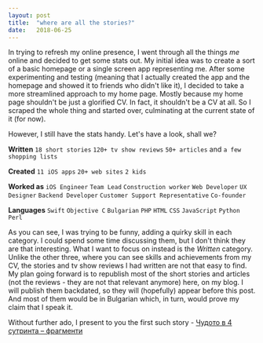 ```yaml
---
layout: post
title:  "where are all the stories?"
date:   2018-06-25
---
```


<span class="dropcap">I</span>n trying to refresh my online presence, I went through all the things _me_ online and decided to get some stats out. My initial idea was to create a sort of a basic homepage or a single screen app representing me. After some experimenting and testing (meaning that I actually created the app and the homepage and showed it to friends who didn't like it), I decided to take a more streamlined approach to my home page. Mostly because my home page shouldn't be just a glorified CV. In fact, it shouldn't be a CV at all. So I scraped the whole thing and started over, culminating at the current state of it (for now).

However, I still have the stats handy. Let's have a look, shall we?

**Written**
`18 short stories`
`120+ tv show reviews`
`50+ articles`
and `a few shopping lists`

**Created**
`11 iOS apps`
`20+ web sites`
`2 kids`

**Worked as**
`iOS Engineer`
`Team Lead`
`Construction worker`
`Web Developer`
`UX Designer`
`Backend Developer`
`Customer Support Representative`
`Co-founder`

**Languages**
`Swift`
`Objective C`
`Bulgarian`
`PHP`
`HTML`
`CSS`
`JavaScript`
`Python`
`Perl`

As you can see, I was trying to be funny, adding a quirky skill in each category. I could spend some time discussing them, but I don't think they are that interesting. What I want to focus on instead is the *Written* category. Unlike the other three, where you can see skills and achievements from my CV, the stories and tv show reviews I had written are not that easy to find. My plan going forward is to republish most of the short stories and articles (not the reviews - they are not that relevant anymore) here, on my blog. I will publish them backdated, so they will (hopefully) appear before this post. And most of them would be in Bulgarian which, in turn, would prove my claim that I speak it.

Without further ado, I present to you the first such story - [Чудото в 4 сутринта – фрагменти](/blog/2009-10-23-4am-miracle-fragments)